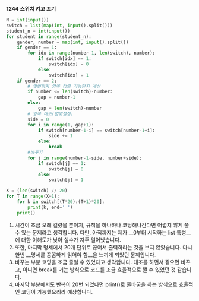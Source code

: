 __1244 스위치 켜고 끄기__

```python
N = int(input())
switch = list(map(int, input().split()))
student_n = int(input())
for student in range(student_n):
    gender, number = map(int, input().split())
    if gender == 1:
        for idx in range(number-1, len(switch), number):
            if switch[idx] == 1:
                switch[idx] = 0
            else:
                switch[idx] = 1
    if gender == 2:
        # 몇번까지 양쪽 정렬 가능한지 계산
        if number <= len(switch)-number:
            gap = number-1
        else:
            gap = len(switch)-number
        # 양쪽 대조(범위설정)
        side = 0
        for i in range(1, gap+1):
            if switch[number-1-i] == switch[number-1+i]:
                side += 1
            else:
                break
        #바꾸기
        for j in range(number-1-side, number+side):
            if switch[j] == 1:
                switch[j] = 0
            else:
                switch[j] = 1

X = (len(switch) // 20)
for T in range(X+1):
    for k in switch[(T*20):(T+1)*20]:
        print(k, end=' ')
    print()
```

1) 시간이 조금 오래 걸렸을 뿐이지, 규칙을 하나하나 코딩해나간다면 어렵지 않게 풀 수 있는 문제라고 생각합니다. 다만, 아직까지는 제가 __0부터 시작하는 list 특성__에 대한 이해도가 낮아 실수가 자주 일어났습니다.
2) 또한, 마지막 명세에서 20개 단위로 끊어서 출력하라는 것을 보지 않았습니다. 다시 한번 __명세를 꼼꼼하게 읽어야 함__을 느끼게 되었던 문제입니다.
3) 바꾸는 부분 코딩을 조금 줄일 수 있었다고 생각합니다. 대조를 하면서 같으면 바꾸고, 아니면 break를 거는 방식으로 코드를 조금 효율적으로 짤 수 있었던 것 같습니다.
4) 마지막 부분에서도 반복이 20번 되었다면 print()로 줄바꿈을 하는 방식으로 효율적인 코딩이 가능했으리라 예상합니다.